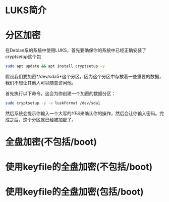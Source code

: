 # LUKS简介

# 分区加密
在Debian系的系统中使用LUKS，首先要确保你的系统中已经正确安装了*cryptsetup*这个包

```sh
sudo apt update && apt install cryptsetup -y
```

假设我们要加密*/dev/sda5*这个分区，因为这个分区中存放着一些重要的数据，我们不想让其他人可以随意访问他。

首先执行以下命令，这会为你创建一个加密的数据分区：

```sh
sudo cryptsetup -y -v luskFormat /dev/sda1
```

然后系统会提示你输入一个大写的*YES*来确认你的操作，然后会让你输入密码。完成之后，这个分区就已经被加密了。

# 全盘加密(不包括/boot)

# 使用keyfile的全盘加密(不包括/boot)

# 使用keyfile的全盘加密(包括/boot)